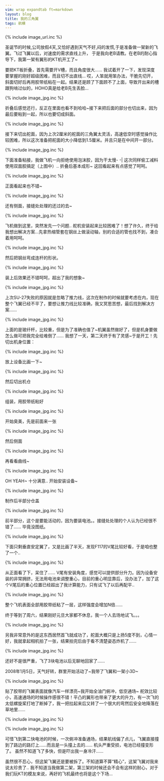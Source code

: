 ```yaml
---
vim: wrap expandtab ft=markdown
layout: blog
title: 我的三角翼
tags: 航模
---
```

{% include image_url.inc %}

圣诞节的时候,公司放假4天,又恰好遇到天气不好,闷的发慌,于是准备做一架新的飞翼。飞过飞翼以后，对速度的需求直线上升， 于是我向老B请教。在老B的耐心指导下，我第一架有翼形的KT机开工了~

要把KT板折叠，首先需要开V槽，而且角度很大…… 我试着开了一下，发现深度要掌握的刚好超级困难，而且切不出直线... 哎，人笨就用笨办法，干脆先切开，斜面切好后再用胶带纸粘在一起。结果还是顾了下面顾不了上面，导致开出来的槽跟狗啃过似的，HOHO真是给老B先生丢脸...

{% include image_jpg.inc %}

折叠后感觉还行，反正在里面也看不到哈哈~接下来把后面的部分也切出来，因为最后要粘到一起，所以也要切成斜面。

{% include image_jpg.inc %}

接下来切出舵面，因为上次2厘米的舵面的三角翼太灵活，高速低空时感觉操作比较困难，所以这次准备把舵面的大小降低到1.5厘米。并且只是在中间开一部分。

{% include image_jpg.inc %}

下面准备粘接，我做飞机一向拒绝使用泡沫胶，因为干太慢- -\| 这次同样偷工减料使用双面胶搞定（上图中）.. 折叠后基本成形~ 这回看起来有点感觉了呵呵。

{% include image_jpg.inc %}

正面看起来也不错~

{% include image_jpg.inc %}

还有侧面，接缝处处理的还过的去~

{% include image_jpg.inc %}

飞机做到这里，突然发先一个问题.. 舵机安装起来比较困难了！想了许久，终于给我想出解决方案...先拿热缩管套在钢丝上做滚动轴，别的合适的管也找不到，凑合着用呵呵。

{% include image_jpg.inc %}

然后把钢丝弯成连杆的形状。

{% include image_jpg.inc %}

装上后效果还不错呵呵，超出了我的想象~

{% include image_jpg.inc %}

上次SU-27失败的原因就是忽略了推力线，这次在制作的时候就要考虑在内，现在整个飞翼已经不平了，要想让推力线比较准确，我又冥思苦想，最后找到解决方案……

{% include image_jpg.inc %}

上面的是玻纤杆，比较重，但是为了准确也值了~机翼虽然做好了，但是机身要做怎么做可把我完全给难倒了…… 我想了一天，第二天终于有了灵感~于是开工！先切出机身位置：

{% include image_jpg.inc %}

放上设备比画一下~

{% include image_jpg.inc %}

然后切出机仓

{% include image_jpg.inc %}

组装，用胶带纸粘好

{% include image_jpg.inc %}

开始臭美，先是前面来一张

{% include image_jpg.inc %}

然后侧面

{% include image_jpg.inc %}

再看看曲线~

{% include image_jpg.inc %}

OH YEAH~ 十分满意.. 开始安装设备~

{% include image_jpg.inc %}

制作后半部分仓盖

{% include image_jpg.inc %}

前半部分，这个是要能活动的，因为要装电池。。接缝处处理的个人认为已经很不错了…… 毕竟没图纸。

{% include image_jpg.inc %}

下面只剩垂直安定翼了，又是比画了半天，发现F117的V尾比较好看，于是咱也整了一个..

{% include image_jpg.inc %}

从正面看了下，呆住了…… V尾有安装角度，感觉可以提供部分升力。因为设备安装的非常拥挤，无法用电池来调整重心，目前的重心明显靠后，没办法了，加了这个V尾后的重心位置已经超出了我计算能力，只有试飞了以后再配平..

{% include image_jpg.inc %}

整个飞机表面全部用胶带纸粘了一层，这样强度会增加N倍……

终于等到了周六，结果刚好元旦大家都不休息，我一个人去场地试飞。。。

{% include image_jpg.inc %}

另我非常意外的是这东西居然首飞就成功了，舵面大概只是上扬5度不到，心情一好，我就拿起相机拍了一张，结果拍完后由于看不清楚姿态炸机了……

{% include image_jpg.inc %}

还好不是很严重，飞了3块电池以后无聊地回家了……

2008年1月5日，天气好转，群里开始活动了~我带了飞翼和一架小3D~

{% include image_jpg.inc %}

贴了胶带的飞翼表面就像汽车一样漂亮~我开始全油门俯冲，低空通场~ 舵效比较小，高速通场的时候操作感很不错！平凸的翼形也带来了更大的升力，有一次飞的太低螺旋桨打地了断掉了，我一把拉起来后又转了一个很大的弯然后安全地降落在草地里……

{% include image_jpg.inc %}

{% include image_jpg.inc %}

可惜飞到第二快电池的时候，一次俯冲准备通场，结果航线偏了点儿，飞翼直接撞到了路边的路灯上……而且是一头撞上去的…… 机头严重受损，电池已经撞变形了。 虽然不知道飞了多快，但是吓出我一身冷汗……

虽然很不忍心，但这架飞翼还是要被拆了。不知道算不算“精心”，这架飞翼对我来说太珍贵了.. 我不知道当我做第二架，第三架的时候还会不会有这样的耐心，对于我们玩KT的模友来说，再好的飞机最终也将是这个下场...
